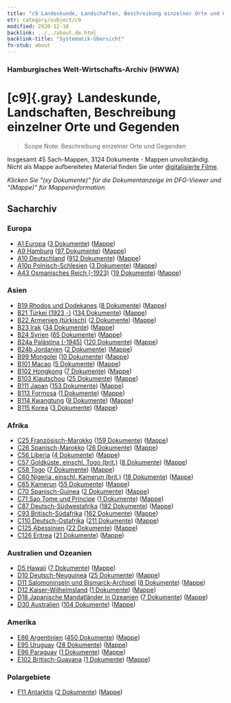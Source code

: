 ```yaml
---
title: "c9 Landeskunde, Landschaften, Beschreibung einzelner Orte und Gegenden"
etr: category/subject/c9
modified: 2020-12-18
backlink: ../../about.de.html
backlink-title: "Systematik-Übersicht"
fn-stub: about
---
```


### Hamburgisches Welt-Wirtschafts-Archiv (HWWA)
# [c9]{.gray}&#8201; Landeskunde, Landschaften, Beschreibung einzelner Orte und Gegenden&#160; 


> Scope Note: Beschreibung einzelner Orte und Gegenden



Insgesamt 45 Sach-Mappen, 3124 Dokumente - Mappen unvollständig.
Nicht als Mappe aufbereitetes Material finden Sie unter [digitalisierte Filme](/film/h1_sh).

_Klicken Sie "(xy Dokumente)" für die Dokumentanzeige im DFG-Viewer und "(Mappe)" für Mappeninformation._

## Sacharchiv




### Europa

- [A1 Europa](../../../geo/about.de.html#A1) (<a href="https://dfg-viewer.de/show/?tx_dlf[id]=https://pm20.zbw.eu/mets/sh/1408xx/140892/1442xx/144214/public.mets.de.xml" target="_blank">3 Dokumente</a>) ([Mappe](http://purl.org/pressemappe20/folder/sh/140892,144214))
- [A9 Hamburg](../../../geo/about.de.html#A9) (<a href="https://dfg-viewer.de/show/?tx_dlf[id]=https://pm20.zbw.eu/mets/sh/1409xx/140905/1442xx/144214/public.mets.de.xml" target="_blank">97 Dokumente</a>) ([Mappe](http://purl.org/pressemappe20/folder/sh/140905,144214))
- [A10 Deutschland](../../../geo/about.de.html#A10) (<a href="https://dfg-viewer.de/show/?tx_dlf[id]=https://pm20.zbw.eu/mets/sh/1261xx/126128/1442xx/144214/public.mets.de.xml" target="_blank">912 Dokumente</a>) ([Mappe](http://purl.org/pressemappe20/folder/sh/126128,144214))
- [A10p Polnisch-Schlesien](../../../geo/about.de.html#A10p) (<a href="https://dfg-viewer.de/show/?tx_dlf[id]=https://pm20.zbw.eu/mets/sh/1409xx/140951/1442xx/144214/public.mets.de.xml" target="_blank">3 Dokumente</a>) ([Mappe](http://purl.org/pressemappe20/folder/sh/140951,144214))
- [A43 Osmanisches Reich (-1923)](../../../geo/about.de.html#A43) (<a href="https://dfg-viewer.de/show/?tx_dlf[id]=https://pm20.zbw.eu/mets/sh/1410xx/141034/1442xx/144214/public.mets.de.xml" target="_blank">19 Dokumente</a>) ([Mappe](http://purl.org/pressemappe20/folder/sh/141034,144214))

### Asien

- [B19 Rhodos und Dodekanes](../../../geo/about.de.html#B19) (<a href="https://dfg-viewer.de/show/?tx_dlf[id]=https://pm20.zbw.eu/mets/sh/1411xx/141106/1442xx/144214/public.mets.de.xml" target="_blank">8 Dokumente</a>) ([Mappe](http://purl.org/pressemappe20/folder/sh/141106,144214))
- [B21 Türkei (1923 -)](../../../geo/about.de.html#B21) (<a href="https://dfg-viewer.de/show/?tx_dlf[id]=https://pm20.zbw.eu/mets/sh/1411xx/141111/1442xx/144214/public.mets.de.xml" target="_blank">134 Dokumente</a>) ([Mappe](http://purl.org/pressemappe20/folder/sh/141111,144214))
- [B22 Armenien (türkisch)](../../../geo/about.de.html#B22) (<a href="https://dfg-viewer.de/show/?tx_dlf[id]=https://pm20.zbw.eu/mets/sh/1411xx/141112/1442xx/144214/public.mets.de.xml" target="_blank">2 Dokumente</a>) ([Mappe](http://purl.org/pressemappe20/folder/sh/141112,144214))
- [B23 Irak](../../../geo/about.de.html#B23) (<a href="https://dfg-viewer.de/show/?tx_dlf[id]=https://pm20.zbw.eu/mets/sh/1411xx/141113/1442xx/144214/public.mets.de.xml" target="_blank">34 Dokumente</a>) ([Mappe](http://purl.org/pressemappe20/folder/sh/141113,144214))
- [B24 Syrien](../../../geo/about.de.html#B24) (<a href="https://dfg-viewer.de/show/?tx_dlf[id]=https://pm20.zbw.eu/mets/sh/1411xx/141114/1442xx/144214/public.mets.de.xml" target="_blank">65 Dokumente</a>) ([Mappe](http://purl.org/pressemappe20/folder/sh/141114,144214))
- [B24a Palästina (-1945)](../../../geo/about.de.html#B24a) (<a href="https://dfg-viewer.de/show/?tx_dlf[id]=https://pm20.zbw.eu/mets/sh/1411xx/141115/1442xx/144214/public.mets.de.xml" target="_blank">120 Dokumente</a>) ([Mappe](http://purl.org/pressemappe20/folder/sh/141115,144214))
- [B24b Jordanien](../../../geo/about.de.html#B24b) (<a href="https://dfg-viewer.de/show/?tx_dlf[id]=https://pm20.zbw.eu/mets/sh/1411xx/141116/1442xx/144214/public.mets.de.xml" target="_blank">2 Dokumente</a>) ([Mappe](http://purl.org/pressemappe20/folder/sh/141116,144214))
- [B99 Mongolei](../../../geo/about.de.html#B99) (<a href="https://dfg-viewer.de/show/?tx_dlf[id]=https://pm20.zbw.eu/mets/sh/1412xx/141261/1442xx/144214/public.mets.de.xml" target="_blank">10 Dokumente</a>) ([Mappe](http://purl.org/pressemappe20/folder/sh/141261,144214))
- [B101 Macao](../../../geo/about.de.html#B101) (<a href="https://dfg-viewer.de/show/?tx_dlf[id]=https://pm20.zbw.eu/mets/sh/1412xx/141267/1442xx/144214/public.mets.de.xml" target="_blank">5 Dokumente</a>) ([Mappe](http://purl.org/pressemappe20/folder/sh/141267,144214))
- [B102 Hongkong](../../../geo/about.de.html#B102) (<a href="https://dfg-viewer.de/show/?tx_dlf[id]=https://pm20.zbw.eu/mets/sh/1412xx/141268/1442xx/144214/public.mets.de.xml" target="_blank">7 Dokumente</a>) ([Mappe](http://purl.org/pressemappe20/folder/sh/141268,144214))
- [B103 Kiautschou](../../../geo/about.de.html#B103) (<a href="https://dfg-viewer.de/show/?tx_dlf[id]=https://pm20.zbw.eu/mets/sh/1261xx/126163/1442xx/144214/public.mets.de.xml" target="_blank">25 Dokumente</a>) ([Mappe](http://purl.org/pressemappe20/folder/sh/126163,144214))
- [B111 Japan](../../../geo/about.de.html#B111) (<a href="https://dfg-viewer.de/show/?tx_dlf[id]=https://pm20.zbw.eu/mets/sh/1412xx/141272/1442xx/144214/public.mets.de.xml" target="_blank">153 Dokumente</a>) ([Mappe](http://purl.org/pressemappe20/folder/sh/141272,144214))
- [B113 Formosa](../../../geo/about.de.html#B113) (<a href="https://dfg-viewer.de/show/?tx_dlf[id]=https://pm20.zbw.eu/mets/sh/1412xx/141274/1442xx/144214/public.mets.de.xml" target="_blank">1 Dokumente</a>) ([Mappe](http://purl.org/pressemappe20/folder/sh/141274,144214))
- [B114 Kwangtung](../../../geo/about.de.html#B114) (<a href="https://dfg-viewer.de/show/?tx_dlf[id]=https://pm20.zbw.eu/mets/sh/1412xx/141275/1442xx/144214/public.mets.de.xml" target="_blank">9 Dokumente</a>) ([Mappe](http://purl.org/pressemappe20/folder/sh/141275,144214))
- [B115 Korea](../../../geo/about.de.html#B115) (<a href="https://dfg-viewer.de/show/?tx_dlf[id]=https://pm20.zbw.eu/mets/sh/1412xx/141276/1442xx/144214/public.mets.de.xml" target="_blank">3 Dokumente</a>) ([Mappe](http://purl.org/pressemappe20/folder/sh/141276,144214))

### Afrika

- [C25 Französisch-Marokko](../../../geo/about.de.html#C25) (<a href="https://dfg-viewer.de/show/?tx_dlf[id]=https://pm20.zbw.eu/mets/sh/1413xx/141358/1442xx/144214/public.mets.de.xml" target="_blank">159 Dokumente</a>) ([Mappe](http://purl.org/pressemappe20/folder/sh/141358,144214))
- [C26 Spanisch-Marokko](../../../geo/about.de.html#C26) (<a href="https://dfg-viewer.de/show/?tx_dlf[id]=https://pm20.zbw.eu/mets/sh/1413xx/141359/1442xx/144214/public.mets.de.xml" target="_blank">26 Dokumente</a>) ([Mappe](http://purl.org/pressemappe20/folder/sh/141359,144214))
- [C56 Liberia](../../../geo/about.de.html#C56) (<a href="https://dfg-viewer.de/show/?tx_dlf[id]=https://pm20.zbw.eu/mets/sh/1414xx/141405/1442xx/144214/public.mets.de.xml" target="_blank">4 Dokumente</a>) ([Mappe](http://purl.org/pressemappe20/folder/sh/141405,144214))
- [C57 Goldküste, einschl. Togo (brit.)](../../../geo/about.de.html#C57) (<a href="https://dfg-viewer.de/show/?tx_dlf[id]=https://pm20.zbw.eu/mets/sh/1414xx/141406/1442xx/144214/public.mets.de.xml" target="_blank">8 Dokumente</a>) ([Mappe](http://purl.org/pressemappe20/folder/sh/141406,144214))
- [C58 Togo](../../../geo/about.de.html#C58) (<a href="https://dfg-viewer.de/show/?tx_dlf[id]=https://pm20.zbw.eu/mets/sh/1414xx/141408/1442xx/144214/public.mets.de.xml" target="_blank">7 Dokumente</a>) ([Mappe](http://purl.org/pressemappe20/folder/sh/141408,144214))
- [C60 Nigeria, einschl. Kamerun (brit.)](../../../geo/about.de.html#C60) (<a href="https://dfg-viewer.de/show/?tx_dlf[id]=https://pm20.zbw.eu/mets/sh/1414xx/141409/1442xx/144214/public.mets.de.xml" target="_blank">18 Dokumente</a>) ([Mappe](http://purl.org/pressemappe20/folder/sh/141409,144214))
- [C65 Kamerun](../../../geo/about.de.html#C65) (<a href="https://dfg-viewer.de/show/?tx_dlf[id]=https://pm20.zbw.eu/mets/sh/1414xx/141410/1442xx/144214/public.mets.de.xml" target="_blank">55 Dokumente</a>) ([Mappe](http://purl.org/pressemappe20/folder/sh/141410,144214))
- [C70 Spanisch-Guinea](../../../geo/about.de.html#C70) (<a href="https://dfg-viewer.de/show/?tx_dlf[id]=https://pm20.zbw.eu/mets/sh/1414xx/141412/1442xx/144214/public.mets.de.xml" target="_blank">2 Dokumente</a>) ([Mappe](http://purl.org/pressemappe20/folder/sh/141412,144214))
- [C71 Sao Tome und Principe](../../../geo/about.de.html#C71) (<a href="https://dfg-viewer.de/show/?tx_dlf[id]=https://pm20.zbw.eu/mets/sh/1414xx/141413/1442xx/144214/public.mets.de.xml" target="_blank">1 Dokumente</a>) ([Mappe](http://purl.org/pressemappe20/folder/sh/141413,144214))
- [C87 Deutsch-Südwestafrika](../../../geo/about.de.html#C87) (<a href="https://dfg-viewer.de/show/?tx_dlf[id]=https://pm20.zbw.eu/mets/sh/1414xx/141450/1442xx/144214/public.mets.de.xml" target="_blank">182 Dokumente</a>) ([Mappe](http://purl.org/pressemappe20/folder/sh/141450,144214))
- [C93 Britisch-Südafrika](../../../geo/about.de.html#C93) (<a href="https://dfg-viewer.de/show/?tx_dlf[id]=https://pm20.zbw.eu/mets/sh/1414xx/141454/1442xx/144214/public.mets.de.xml" target="_blank">162 Dokumente</a>) ([Mappe](http://purl.org/pressemappe20/folder/sh/141454,144214))
- [C110 Deutsch-Ostafrika](../../../geo/about.de.html#C110) (<a href="https://dfg-viewer.de/show/?tx_dlf[id]=https://pm20.zbw.eu/mets/sh/1414xx/141471/1442xx/144214/public.mets.de.xml" target="_blank">211 Dokumente</a>) ([Mappe](http://purl.org/pressemappe20/folder/sh/141471,144214))
- [C125 Abessinien](../../../geo/about.de.html#C125) (<a href="https://dfg-viewer.de/show/?tx_dlf[id]=https://pm20.zbw.eu/mets/sh/1414xx/141482/1442xx/144214/public.mets.de.xml" target="_blank">22 Dokumente</a>) ([Mappe](http://purl.org/pressemappe20/folder/sh/141482,144214))
- [C126 Eritrea](../../../geo/about.de.html#C126) (<a href="https://dfg-viewer.de/show/?tx_dlf[id]=https://pm20.zbw.eu/mets/sh/1414xx/141483/1442xx/144214/public.mets.de.xml" target="_blank">21 Dokumente</a>) ([Mappe](http://purl.org/pressemappe20/folder/sh/141483,144214))

### Australien und Ozeanien

- [D5 Hawaii](../../../geo/about.de.html#D5) (<a href="https://dfg-viewer.de/show/?tx_dlf[id]=https://pm20.zbw.eu/mets/sh/1415xx/141595/1442xx/144214/public.mets.de.xml" target="_blank">7 Dokumente</a>) ([Mappe](http://purl.org/pressemappe20/folder/sh/141595,144214))
- [D10 Deutsch-Neuguinea](../../../geo/about.de.html#D10) (<a href="https://dfg-viewer.de/show/?tx_dlf[id]=https://pm20.zbw.eu/mets/sh/1416xx/141601/1442xx/144214/public.mets.de.xml" target="_blank">25 Dokumente</a>) ([Mappe](http://purl.org/pressemappe20/folder/sh/141601,144214))
- [D11 Salomoninseln und Bismarck-Archipel](../../../geo/about.de.html#D11) (<a href="https://dfg-viewer.de/show/?tx_dlf[id]=https://pm20.zbw.eu/mets/sh/1416xx/141610/1442xx/144214/public.mets.de.xml" target="_blank">8 Dokumente</a>) ([Mappe](http://purl.org/pressemappe20/folder/sh/141610,144214))
- [D12 Kaiser-Wilhelmsland](../../../geo/about.de.html#D12) (<a href="https://dfg-viewer.de/show/?tx_dlf[id]=https://pm20.zbw.eu/mets/sh/1416xx/141612/1442xx/144214/public.mets.de.xml" target="_blank">1 Dokumente</a>) ([Mappe](http://purl.org/pressemappe20/folder/sh/141612,144214))
- [D18 Japanische Mandatländer in Ozeanien](../../../geo/about.de.html#D18) (<a href="https://dfg-viewer.de/show/?tx_dlf[id]=https://pm20.zbw.eu/mets/sh/1416xx/141618/1442xx/144214/public.mets.de.xml" target="_blank">7 Dokumente</a>) ([Mappe](http://purl.org/pressemappe20/folder/sh/141618,144214))
- [D30 Australien](../../../geo/about.de.html#D30) (<a href="https://dfg-viewer.de/show/?tx_dlf[id]=https://pm20.zbw.eu/mets/sh/1416xx/141621/1442xx/144214/public.mets.de.xml" target="_blank">104 Dokumente</a>) ([Mappe](http://purl.org/pressemappe20/folder/sh/141621,144214))

### Amerika

- [E86 Argentinien](../../../geo/about.de.html#E86) (<a href="https://dfg-viewer.de/show/?tx_dlf[id]=https://pm20.zbw.eu/mets/sh/1416xx/141692/1442xx/144214/public.mets.de.xml" target="_blank">450 Dokumente</a>) ([Mappe](http://purl.org/pressemappe20/folder/sh/141692,144214))
- [E95 Uruguay](../../../geo/about.de.html#E95) (<a href="https://dfg-viewer.de/show/?tx_dlf[id]=https://pm20.zbw.eu/mets/sh/1416xx/141695/1442xx/144214/public.mets.de.xml" target="_blank">28 Dokumente</a>) ([Mappe](http://purl.org/pressemappe20/folder/sh/141695,144214))
- [E96 Paraguay](../../../geo/about.de.html#E96) (<a href="https://dfg-viewer.de/show/?tx_dlf[id]=https://pm20.zbw.eu/mets/sh/1416xx/141696/1442xx/144214/public.mets.de.xml" target="_blank">1 Dokumente</a>) ([Mappe](http://purl.org/pressemappe20/folder/sh/141696,144214))
- [E102 Britisch-Guayana](../../../geo/about.de.html#E102) (<a href="https://dfg-viewer.de/show/?tx_dlf[id]=https://pm20.zbw.eu/mets/sh/1417xx/141700/1442xx/144214/public.mets.de.xml" target="_blank">1 Dokumente</a>) ([Mappe](http://purl.org/pressemappe20/folder/sh/141700,144214))

### Polargebiete

- [F11 Antarktis](../../../geo/about.de.html#F11) (<a href="https://dfg-viewer.de/show/?tx_dlf[id]=https://pm20.zbw.eu/mets/sh/1417xx/141703/1442xx/144214/public.mets.de.xml" target="_blank">2 Dokumente</a>) ([Mappe](http://purl.org/pressemappe20/folder/sh/141703,144214))


